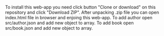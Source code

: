 To install this web-app you need click button "Clone or download" on this repository and click "Download ZIP". After unpacking .zip file you can open index.html file in browser and enjoing this web-app.
To add author open src/author.json and add new object to array.
To add book open src/book.json and add new object to array.
